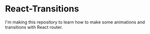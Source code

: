 # React-Transitions
I'm making this repository to learn how to make some animations and transitions with React router.
